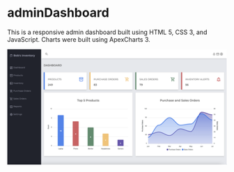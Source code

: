 # adminDashboard
This is a responsive admin dashboard built using HTML 5, CSS 3, and JavaScript. Charts were built using ApexCharts 3.

![project](assets/images/large.png)
